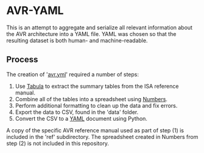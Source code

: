 # AVR-YAML

This is an attempt to aggregate and serialize all relevant information about the
AVR architecture into a YAML file. YAML was chosen so that the resulting dataset
is both human- and machine-readable.

## Process

The creation of '[avr.yml](avr.yml)' required a number of steps:

1. Use [Tabula](https://tabula.technology) to extract the summary tables from
   the ISA reference manual.
2. Combine all of the tables into a spreadsheet using
   [Numbers](https://www.apple.com/numbers/).
3. Perform additional formatting to clean up the data and fix errors.
4. Export the data to CSV, found in the 'data' folder.
5. Convert the CSV to a [YAML](https://yaml.org) document using Python.

A copy of the specific AVR reference manual used as part of step (1) is included
in the 'ref' subdirectory. The spreadsheet created in Numbers from step (2) is
not included in this repository.

